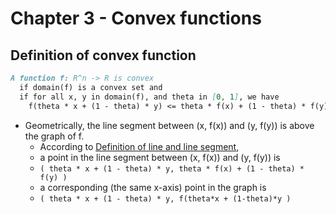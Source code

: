 # Chapter 3 - Convex functions

## Definition of convex function
```markdown
A function f: R^n -> R is convex
  if domain(f) is a convex set and
  if for all x, y in domain(f), and theta in [0, 1], we have
    f(theta * x + (1 - theta) * y) <= theta * f(x) + (1 - theta) * f(y)
```
- Geometrically, the line segment between (x, f(x)) and (y, f(y)) is above the graph of f. 
  - According to [Definition of line and line segment](chapter2.md#definition-of-line-and-line-segment),  
  - a point in the line segment between (x, f(x)) and (y, f(y)) is  
  - `( theta * x + (1 - theta) * y, theta * f(x) + (1 - theta) * f(y) )`  
  - a corresponding (the same x-axis) point in the graph is  
  -  `( theta * x + (1 - theta) * y, f(theta*x + (1-theta)*y )`
